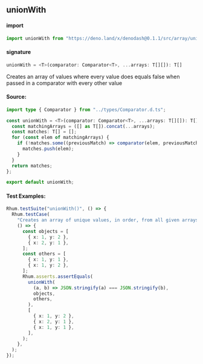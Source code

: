 ## unionWith

#### import

```typescript
import unionWith from "https://deno.land/x/denodash@0.1.1/src/array/unionWith.ts";
```

#### signature

```typescript
unionWith = <T>(comparator: Comparator<T>, ...arrays: T[][]): T[]
```

Creates an array of values where every value does equals false when passed in a
comparator with every other value

#### Source:

```typescript
import type { Comparator } from "../types/Comparator.d.ts";

const unionWith = <T>(comparator: Comparator<T>, ...arrays: T[][]): T[] => {
  const matchingArrays = ([] as T[]).concat(...arrays);
  const matches: T[] = [];
  for (const elem of matchingArrays) {
    if (!matches.some((previousMatch) => comparator(elem, previousMatch))) {
      matches.push(elem);
    }
  }
  return matches;
};

export default unionWith;
```

#### Test Examples:

```typescript
Rhum.testSuite("unionWith()", () => {
  Rhum.testCase(
    "Creates an array of unique values, in order, from all given arrays, given a comparator",
    () => {
      const objects = [
        { x: 1, y: 2 },
        { x: 2, y: 1 },
      ];
      const others = [
        { x: 1, y: 1 },
        { x: 1, y: 2 },
      ];
      Rhum.asserts.assertEquals(
        unionWith(
          (a, b) => JSON.stringify(a) === JSON.stringify(b),
          objects,
          others,
        ),
        [
          { x: 1, y: 2 },
          { x: 2, y: 1 },
          { x: 1, y: 1 },
        ],
      );
    },
  );
});
```
